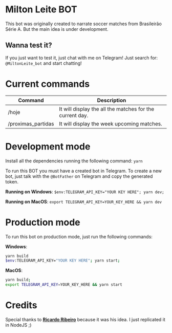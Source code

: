 # Milton Leite BOT

This bot was originally created to narrate soccer matches from Brasileirão Série A. But the main idea is under development.

## Wanna test it?

If you just want to test it, just chat with me on Telegram! Just search for: `@MiltonLeite_bot` and start chatting!

# Current commands

| Command            | Description                                              |
| ------------------ | -------------------------------------------------------- |
| /hoje              | It will display the all the matches for the current day. |
| /proximas_partidas | It will display the week upcoming matches.               |

# Development mode

Install all the dependencies running the following command:
`yarn`

To run this BOT you must have a created bot in Telegram. To create a new bot, just talk with the `@BotFather` on Telegram and copy the generated token.

**Running on Windows**:
`$env:TELEGRAM_API_KEY="YOUR KEY HERE"; yarn dev;`

**Running on MacOS**:
`export TELEGRAM_API_KEY=YOUR_KEY_HERE && yarn dev`

# Production mode

To run this bot on production mode, just run the following commands:

**Windows**:

```sh
yarn build
$env:TELEGRAM_API_KEY="YOUR KEY HERE"; yarn start;
```

**MacOS**:

```sh
yarn build;
export TELEGRAM_API_KEY=YOUR_KEY_HERE && yarn start
```

# Credits

Special thanks to **[Ricardo Ribeiro](https://github.com/ricardoar7)** because it was his idea. I just replicated it in NodeJS ;)
